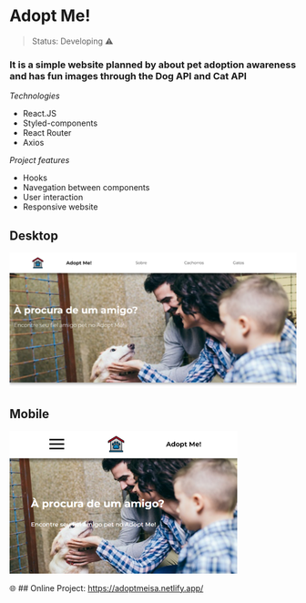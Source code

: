<h1>Adopt Me!</h1>

> Status: Developing ⚠️

### It is a simple website planned by about pet adoption awareness and has fun images through the Dog API and Cat API

_Technologies_
+ React.JS
+ Styled-components
+ React Router
+ Axios

_Project features_
+ Hooks
+ Navegation between components
+ User interaction
+ Responsive website

## Desktop
<img src="src/data/assets-services/Adopt me - site (Desktop).png" width= "600" />

## Mobile
<img src="src/data/assets-services/Adopt me - site (Mobile).png" width= "400" />

🌐 ## Online Project: https://adoptmeisa.netlify.app/

